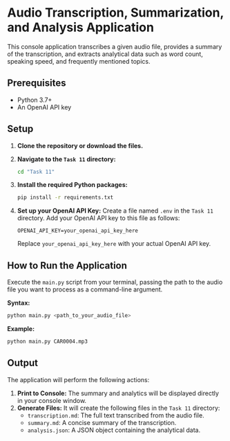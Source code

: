 # Audio Transcription, Summarization, and Analysis Application

This console application transcribes a given audio file, provides a summary of the transcription, and extracts analytical data such as word count, speaking speed, and frequently mentioned topics.

## Prerequisites

- Python 3.7+
- An OpenAI API key

## Setup

1.  **Clone the repository or download the files.**

2.  **Navigate to the `Task 11` directory:**
    ```bash
    cd "Task 11"
    ```

3.  **Install the required Python packages:**
    ```bash
    pip install -r requirements.txt
    ```

4.  **Set up your OpenAI API Key:**
    Create a file named `.env` in the `Task 11` directory. Add your OpenAI API key to this file as follows:
    ```
    OPENAI_API_KEY=your_openai_api_key_here
    ```
    Replace `your_openai_api_key_here` with your actual OpenAI API key.

## How to Run the Application

Execute the `main.py` script from your terminal, passing the path to the audio file you want to process as a command-line argument.

**Syntax:**
```bash
python main.py <path_to_your_audio_file>
```

**Example:**
```bash
python main.py CAR0004.mp3
```

## Output

The application will perform the following actions:

1.  **Print to Console:** The summary and analytics will be displayed directly in your console window.
2.  **Generate Files:** It will create the following files in the `Task 11` directory:
    -   `transcription.md`: The full text transcribed from the audio file.
    -   `summary.md`: A concise summary of the transcription.
    -   `analysis.json`: A JSON object containing the analytical data. 